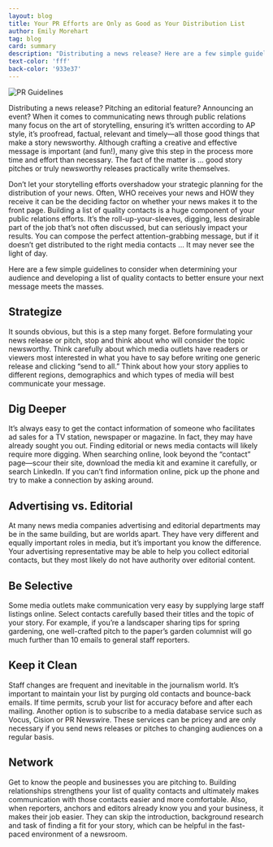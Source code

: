 ```yaml
---
layout: blog
title: Your PR Efforts are Only as Good as Your Distribution List
author: Emily Morehart
tag: blog
card: summary
description: "Distributing a news release? Here are a few simple guidelines to consider when determining your audience and developing a list of quality contacts to better ensure your next message meets the masses."
text-color: 'fff'
back-color: '933e37'
---
```

![PR Guidelines](/img/blog/Your-PR-Efforts-are-Only-as-Good-as-Your-Distribution-List.jpg)

Distributing a news release? Pitching an editorial feature? Announcing an event? When it comes to communicating news through public relations many focus on the art of storytelling, ensuring it’s written according to AP style, it’s proofread, factual, relevant and timely—all those good things that make a story newsworthy. Although crafting a creative and effective message is important (and fun!), many give this step in the process more time and effort than necessary. The fact of the matter is … good story pitches or truly newsworthy releases practically write themselves.

Don’t let your storytelling efforts overshadow your strategic planning for the distribution of your news. Often, WHO receives your news and HOW they receive it can be the deciding factor on whether your news makes it to the front page. Building a list of quality contacts is a huge component of your public relations efforts. It’s the roll-up-your-sleeves, digging, less desirable part of the job that’s not often discussed, but can seriously impact your results. You can compose the perfect attention-grabbing message, but if it doesn’t get distributed to the right media contacts … It may never see the light of day.

Here are a few simple guidelines to consider when determining your audience and developing a list of quality contacts to better ensure your next message meets the masses.

## Strategize
It sounds obvious, but this is a step many forget. Before formulating your news release or pitch, stop and think about who will consider the topic newsworthy. Think carefully about which media outlets have readers or viewers most interested in what you have to say before writing one generic release and clicking “send to all.” Think about how your story applies to different regions, demographics and which types of media will best communicate your message.

## Dig Deeper
It’s always easy to get the contact information of someone who facilitates ad sales for a TV station, newspaper or magazine. In fact, they may have already sought you out. Finding editorial or news media contacts will likely require more digging. When searching online, look beyond the “contact” page—scour their site, download the media kit and examine it carefully, or search LinkedIn. If you can’t find information online, pick up the phone and try to make a connection by asking around.

## Advertising vs. Editorial
At many news media companies advertising and editorial departments may be in the same building, but are worlds apart. They have very different and equally important roles in media, but it’s important you know the difference. Your advertising representative may be able to help you collect editorial contacts, but they most likely do not have authority over editorial content.

## Be Selective
Some media outlets make communication very easy by supplying large staff listings online. Select contacts carefully based their titles and the topic of your story. For example, if you’re a landscaper sharing tips for spring gardening, one well-crafted pitch to the paper’s garden columnist will go much further than 10 emails to general staff reporters.

##  Keep it Clean
Staff changes are frequent and inevitable in the journalism world. It’s important to maintain your list by purging old contacts and bounce-back emails. If time permits, scrub your list for accuracy before and after each mailing. Another option is to subscribe to a media database service such as Vocus, Cision or PR Newswire. These services can be pricey and are only necessary if you send news releases or pitches to changing audiences on a regular basis.

## Network
Get to know the people and businesses you are pitching to. Building relationships strengthens your list of quality contacts and ultimately makes communication with those contacts easier and more comfortable. Also, when reporters, anchors and editors already know you and your business, it makes their job easier. They can skip the introduction, background research and task of finding a fit for your story, which can be helpful in the fast-paced environment of a newsroom.
